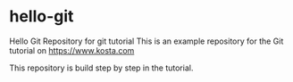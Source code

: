 # hello-git
Hello Git Repository for git tutorial
This is an example repository for the Git tutorial on
https://www.kosta.com

This repository is build step by step in the tutorial.


